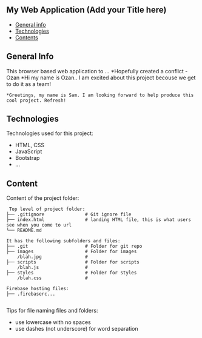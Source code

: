 ## My Web Application (Add your Title here)

* [General info](#general-info)
* [Technologies](#technologies)
* [Contents](#content)

## General Info
This browser based web application to ...
    *Hopefully created a conflict -Ozan
	*Hi my name is Ozan.. I am excited about this project becouse we get to do it as a team!

    *Greetings, my name is Sam. I am looking forward to help produce this cool project. Refresh!


## Technologies
Technologies used for this project:
* HTML, CSS
* JavaScript
* Bootstrap 
* ...
	
## Content
Content of the project folder:

```
 Top level of project folder: 
├── .gitignore               # Git ignore file
├── index.html               # landing HTML file, this is what users see when you come to url
└── README.md

It has the following subfolders and files:
├── .git                     # Folder for git repo
├── images                   # Folder for images
    /blah.jpg                # 
├── scripts                  # Folder for scripts
    /blah.js                 # 
├── styles                   # Folder for styles
    /blah.css                # 

Firebase hosting files: 
├── .firebaserc...


```

Tips for file naming files and folders:
* use lowercase with no spaces
* use dashes (not underscore) for word separation

